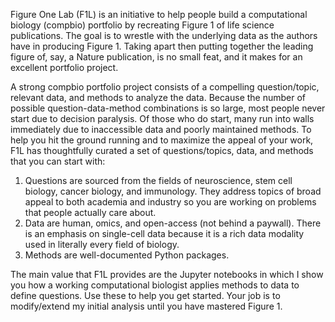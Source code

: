 Figure One Lab (F1L) is an initiative to help people build a computational biology (compbio) portfolio by recreating Figure 1 of life science publications. The goal is to wrestle with the underlying data as the authors have in producing Figure 1. Taking apart then putting together the leading figure of, say, a Nature publication, is no small feat, and it makes for an excellent portfolio project.

A strong compbio portfolio project consists of a compelling question/topic, relevant data, and methods to analyze the data. Because the number of possible question-data-method combinations is so large, most people never start due to decision paralysis. Of those who do start, many run into walls immediately due to inaccessible data and poorly maintained methods. To help you hit the ground running and to maximize the appeal of your work, F1L has thoughtfully curated a set of questions/topics, data, and methods that you can start with:
1. Questions are sourced from the fields of neuroscience, stem cell biology, cancer biology, and immunology. They address topics of broad appeal to both academia and industry so you are working on problems that people actually care about.
2. Data are human, omics, and open-access (not behind a paywall). There is an emphasis on single-cell data because it is a rich data modality used in literally every field of biology.
3. Methods are well-documented Python packages. 

The main value that F1L provides are the Jupyter notebooks in which I show you how a working computational biologist applies methods to data to define questions. Use these to help you get started. Your job is to modify/extend my initial analysis until you have mastered Figure 1.